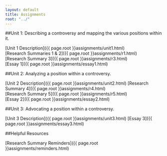 ```yaml
---
layout: default
title: Assignments
root: "../"
---
```


##Unit 1: Describing a controversy and mapping the various positions within it.

[Unit 1 Description]({{ page.root }}assignments/unit1.html)  
[Research Summaries 1 & 2]({{ page.root }}assignments/r1.html)   
[Research Summary 3]({{ page.root }}assignments/r3.html)  
[Essay 1]({{ page.root }}assignments/essay1.html)  

##Unit 2: Analyzing a position within a controversy.  

[Unit 2 Description]({{ page.root }}assignments/unit2.html) 
[Research Summary 4]({{ page.root }}assignments/r4.html)  
[Research Summary 5]({{ page.root }}assignments/r5.html)  
[Essay 2]({{ page.root }}assignments/essay2.html)  

##Unit 3: Advocating a position within a controversy. 

[Unit 3 Description]({{ page.root }}assignments/unit3.html) 
[Essay 3]({{ page.root }}assignments/essay3.html)  

##Helpful Resources

[Research Summary Reminders]({{ page.root }}assignments/reminders.html)  








































